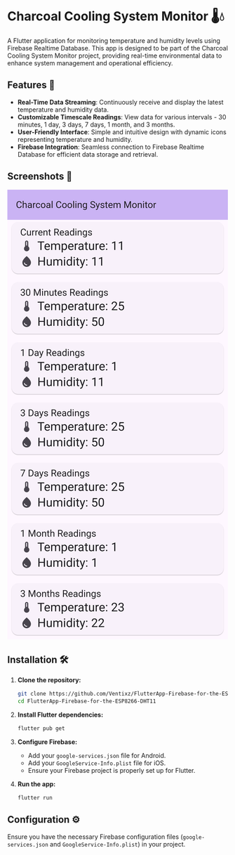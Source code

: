 # Charcoal Cooling System Monitor 🌡️💧

A Flutter application for monitoring temperature and humidity levels using Firebase Realtime Database. This app is designed to be part of the Charcoal Cooling System Monitor project, providing real-time environmental data to enhance system management and operational efficiency.

## Features 🚀
- **Real-Time Data Streaming**: Continuously receive and display the latest temperature and humidity data.
- **Customizable Timescale Readings**: View data for various intervals - 30 minutes, 1 day, 3 days, 7 days, 1 month, and 3 months.
- **User-Friendly Interface**: Simple and intuitive design with dynamic icons representing temperature and humidity.
- **Firebase Integration**: Seamless connection to Firebase Realtime Database for efficient data storage and retrieval.

## Screenshots 📸
![app1](https://github.com/Ventixz/FlutterApp-Firebase-for-the-ESP8266-DHT11/blob/main/app1.png)

## Installation 🛠️
1. **Clone the repository:**
    ```bash
    git clone https://github.com/Ventixz/FlutterApp-Firebase-for-the-ESP8266-DHT11
    cd FlutterApp-Firebase-for-the-ESP8266-DHT11
    ```

2. **Install Flutter dependencies:**
    ```bash
    flutter pub get
    ```

3. **Configure Firebase:**
    - Add your `google-services.json` file for Android.
    - Add your `GoogleService-Info.plist` file for iOS.
    - Ensure your Firebase project is properly set up for Flutter.

4. **Run the app:**
    ```bash
    flutter run
    ```

## Configuration ⚙️
Ensure you have the necessary Firebase configuration files (`google-services.json` and `GoogleService-Info.plist`) in your project.
